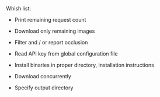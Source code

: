 Whish list:

* Print remaining request count
* Download only remaining images
* Filter and / or report occlusion

* Read API key from global configuration file
* Install binaries in proper directory, installation instructions
* Download concurrently
* Specify output directory
